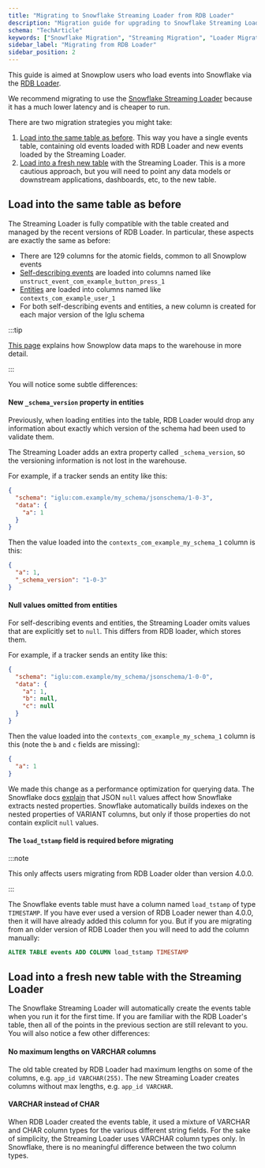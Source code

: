 ```yaml
---
title: "Migrating to Snowflake Streaming Loader from RDB Loader"
description: "Migration guide for upgrading to Snowflake Streaming Loader for enhanced behavioral data loading."
schema: "TechArticle"
keywords: ["Snowflake Migration", "Streaming Migration", "Loader Migration", "Snowflake Upgrade", "Migration Guide", "Breaking Changes"]
sidebar_label: "Migrating from RDB Loader"
sidebar_position: 2
---
```


This guide is aimed at Snowplow users who load events into Snowflake via the [RDB Loader](/docs/api-reference/loaders-storage-targets/snowplow-rdb-loader/index.md).

We recommend migrating to use the [Snowflake Streaming Loader](/docs/api-reference/loaders-storage-targets/snowflake-streaming-loader/index.md) because it has a much lower latency and is cheaper to run.

There are two migration strategies you might take:

1. [Load into the same table as before](#load-into-the-same-table-as-before). This way you have a single events table, containing old events loaded with RDB Loader and new events loaded by the Streaming Loader.
2. [Load into a fresh new table](#load-into-a-fresh-new-table-with-the-streaming-loader) with the Streaming Loader. This is a more cautious approach, but you will need to point any data models or downstream applications, dashboards, etc, to the new table.

## Load into the same table as before

The Streaming Loader is fully compatible with the table created and managed by the recent versions of RDB Loader.  In particular, these aspects are exactly the same as before:

- There are 129 columns for the atomic fields, common to all Snowplow events
- [Self-describing events](/docs/fundamentals/events/index.md#self-describing-events) are loaded into columns named like `unstruct_event_com_example_button_press_1`
- [Entities](/docs/fundamentals/entities/index.md) are loaded into columns named like `contexts_com_example_user_1`
- For both self-describing events and entities, a new column is created for each major version of the Iglu schema

:::tip

[This page](/docs/destinations/warehouses-lakes/schemas-in-warehouse/index.md) explains how Snowplow data maps to the warehouse in more detail.

:::

You will notice some subtle differences:

#### New `_schema_version` property in entities

Previously, when loading entities into the table, RDB Loader would drop any information about exactly which version of the schema had been used to validate them.

The Streaming Loader adds an extra property called `_schema_version`, so the versioning information is not lost in the warehouse.

For example, if a tracker sends an entity like this:

```json
{
  "schema": "iglu:com.example/my_schema/jsonschema/1-0-3",
  "data": {
    "a": 1
  }
}
```

Then the value loaded into the `contexts_com_example_my_schema_1` column is this:

```json
{
  "a": 1,
  "_schema_version": "1-0-3"
}
```

#### Null values omitted from entities

For self-describing events and entities, the Streaming Loader omits values that are explicitly set to `null`.  This differs from RDB loader, which stores them.

For example, if a tracker sends an entity like this:

```json
{
  "schema": "iglu:com.example/my_schema/jsonschema/1-0-0",
  "data": {
    "a": 1,
    "b": null,
    "c": null
  }
}
```

Then the value loaded into the `contexts_com_example_my_schema_1` column is this (note the `b` and `c` fields are missing):

```json
{
  "a": 1
}
```

We made this change as a performance optimization for querying data.  The Snowflake docs [explain](https://docs.snowflake.com/en/user-guide/semistructured-considerations) that JSON `null` values affect how Snowflake extracts nested properties. Snowflake automatically builds indexes on the nested properties of VARIANT columns, but only if those properties do not contain explicit `null` values.

#### The `load_tstamp` field is required before migrating

:::note

This only affects users migrating from RDB Loader older than version 4.0.0.

:::

The Snowflake events table must have a column named `load_tstamp` of type `TIMESTAMP`.  If you have ever used a version of RDB Loader newer than 4.0.0, then it will have already added this column for you.  But if you are migrating from an older version of RDB Loader then you will need to add the column manually:

```sql
ALTER TABLE events ADD COLUMN load_tstamp TIMESTAMP
```

## Load into a fresh new table with the Streaming Loader

The Snowflake Streaming Loader will automatically create the events table when you run it for the first time. If you are familiar with the RDB Loader's table, then all of the points in the previous section are still relevant to you.  You will also notice a few other differences:

#### No maximum lengths on VARCHAR columns

The old table created by RDB Loader had maximum lengths on some of the columns, e.g. `app_id VARCHAR(255)`.  The new Streaming Loader creates columns without max lengths, e.g. `app_id VARCHAR`.

#### VARCHAR instead of CHAR

When RDB Loader created the events table, it used a mixture of VARCHAR and CHAR column types for the various different string fields.  For the sake of simplicity, the Streaming Loader uses VARCHAR column types only.  In Snowflake, there is no meaningful difference between the two column types.
